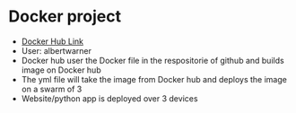 # Docker project
 - <a href="https://hub.docker.com/" > Docker Hub Link </a>
 - User: albertwarner
 - Docker hub user the Docker file in the respositorie of github and builds image on Docker hub
 - The yml file will take the image from Docker hub and deploys the image on a swarm of 3
 - Website/python app is deployed over 3 devices 

